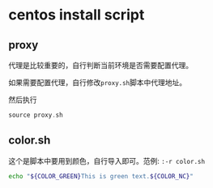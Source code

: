 # centos install script

## proxy

代理是比较重要的，自行判断当前环境是否需要配置代理。

如果需要配置代理，自行修改`proxy.sh`脚本中代理地址。

然后执行

```c
source proxy.sh
```

## color.sh

这个是脚本中要用到颜色，自行导入即可。范例: `:-r color.sh`

```bash
echo "${COLOR_GREEN}This is green text.${COLOR_NC}"
```
